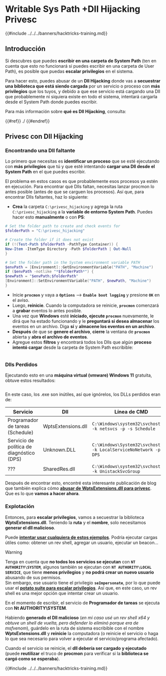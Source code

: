 # Writable Sys Path +Dll Hijacking Privesc

{{#include ../../../banners/hacktricks-training.md}}

## Introducción

Si descubres que puedes **escribir en una carpeta de System Path** (ten en cuenta que esto no funcionará si puedes escribir en una carpeta de User Path), es posible que puedas **escalar privilegios** en el sistema.

Para hacer esto, puedes abusar de un **Dll Hijacking** donde vas a **secuestrar una biblioteca que está siendo cargada** por un servicio o proceso con **más privilegios** que los tuyos, y debido a que ese servicio está cargando una Dll que probablemente ni siquiera existe en todo el sistema, intentará cargarla desde el System Path donde puedes escribir.

Para más información sobre **qué es Dll Hijacking**, consulta:

{{#ref}}
./
{{#endref}}

## Privesc con Dll Hijacking

### Encontrando una Dll faltante

Lo primero que necesitas es **identificar un proceso** que se esté ejecutando con **más privilegios** que tú y que esté intentando **cargar una Dll desde el System Path** en el que puedes escribir.

El problema en estos casos es que probablemente esos procesos ya estén en ejecución. Para encontrar qué Dlls faltan, necesitas lanzar procmon lo antes posible (antes de que se carguen los procesos). Así que, para encontrar Dlls faltantes, haz lo siguiente:

- **Crea** la carpeta `C:\privesc_hijacking` y agrega la ruta `C:\privesc_hijacking` a la **variable de entorno System Path**. Puedes hacer esto **manualmente** o con **PS**:
```powershell
# Set the folder path to create and check events for
$folderPath = "C:\privesc_hijacking"

# Create the folder if it does not exist
if (!(Test-Path $folderPath -PathType Container)) {
New-Item -ItemType Directory -Path $folderPath | Out-Null
}

# Set the folder path in the System environment variable PATH
$envPath = [Environment]::GetEnvironmentVariable("PATH", "Machine")
if ($envPath -notlike "*$folderPath*") {
$newPath = "$envPath;$folderPath"
[Environment]::SetEnvironmentVariable("PATH", $newPath, "Machine")
}
```
- Inicie **`procmon`** y vaya a **`Options`** --> **`Enable boot logging`** y presione **`OK`** en el aviso.
- Luego, **reinicie**. Cuando la computadora se reinicie, **`procmon`** comenzará a **grabar** eventos lo antes posible.
- Una vez que **Windows** esté **iniciado, ejecute `procmon`** nuevamente, le dirá que ha estado funcionando y le **preguntará si desea almacenar** los eventos en un archivo. Diga **sí** y **almacene los eventos en un archivo**.
- **Después** de que se **genere el archivo**, **cierre** la ventana de **`procmon`** abierta y **abra el archivo de eventos**.
- Agregue estos **filtros** y encontrará todos los Dlls que algún **proceso intentó cargar** desde la carpeta de System Path escribible:

<figure><img src="../../../images/image (945).png" alt=""><figcaption></figcaption></figure>

### Dlls Perdidos

Ejecutando esto en una **máquina virtual (vmware) Windows 11** gratuita, obtuve estos resultados:

<figure><img src="../../../images/image (607).png" alt=""><figcaption></figcaption></figure>

En este caso, los .exe son inútiles, así que ignórelos, los DLLs perdidos eran de:

| Servicio                         | Dll                | Línea de CMD                                                        |
| ------------------------------- | ------------------ | ------------------------------------------------------------------ |
| Programador de tareas (Schedule) | WptsExtensions.dll | `C:\Windows\system32\svchost.exe -k netsvcs -p -s Schedule`       |
| Servicio de política de diagnóstico (DPS) | Unknown.DLL        | `C:\Windows\System32\svchost.exe -k LocalServiceNoNetwork -p -s DPS` |
| ???                             | SharedRes.dll      | `C:\Windows\system32\svchost.exe -k UnistackSvcGroup`             |

Después de encontrar esto, encontré esta interesante publicación de blog que también explica cómo [**abusar de WptsExtensions.dll para privesc**](https://juggernaut-sec.com/dll-hijacking/#Windows_10_Phantom_DLL_Hijacking_-_WptsExtensionsdll). Que es lo que **vamos a hacer ahora**.

### Explotación

Entonces, para **escalar privilegios**, vamos a secuestrar la biblioteca **WptsExtensions.dll**. Teniendo la **ruta** y el **nombre**, solo necesitamos **generar el dll malicioso**.

Puede [**intentar usar cualquiera de estos ejemplos**](./#creating-and-compiling-dlls). Podría ejecutar cargas útiles como: obtener un rev shell, agregar un usuario, ejecutar un beacon...

> [!WARNING]
> Tenga en cuenta que **no todos los servicios se ejecutan** con **`NT AUTHORITY\SYSTEM`**, algunos también se ejecutan con **`NT AUTHORITY\LOCAL SERVICE`**, que tiene **menos privilegios** y **no podrá crear un nuevo usuario** abusando de sus permisos.\
> Sin embargo, ese usuario tiene el privilegio **`seImpersonate`**, por lo que puede usar el [**potato suite para escalar privilegios**](../roguepotato-and-printspoofer.md). Así que, en este caso, un rev shell es una mejor opción que intentar crear un usuario.

En el momento de escribir, el servicio de **Programador de tareas** se ejecuta con **Nt AUTHORITY\SYSTEM**.

Habiendo **generado el Dll malicioso** (_en mi caso usé un rev shell x64 y obtuve un shell de vuelta, pero defender lo eliminó porque era de msfvenom_), guárdelo en la ruta de sistema escribible con el nombre **WptsExtensions.dll** y **reinicie** la computadora (o reinicie el servicio o haga lo que sea necesario para volver a ejecutar el servicio/programa afectado).

Cuando el servicio se reinicie, el **dll debería ser cargado y ejecutado** (puede **reutilizar** el truco de **procmon** para verificar si la **biblioteca se cargó como se esperaba**).

{{#include ../../../banners/hacktricks-training.md}}
